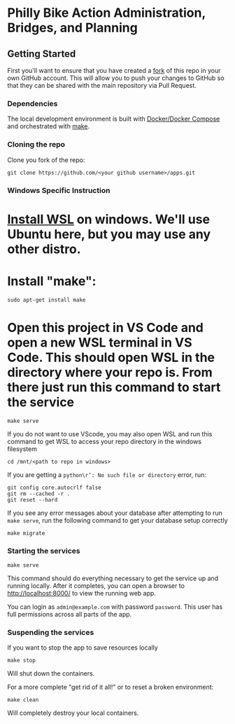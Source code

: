 # Philly Bike Action Administration, Bridges, and Planning

## Getting Started

First you'll want to ensure that you have created a
[fork](https://github.com/PhillyBikeAction/apps/fork)
of this repo in your own GitHub account.
This will allow you to push your changes to GitHub so that they can be shared with the main
repository via Pull Request.

### Dependencies

The local development environment is built with
[Docker/Docker Compose](https://www.docker.com/products/docker-desktop/)
and orchestrated with [make](https://www.gnu.org/software/make/).

### Cloning the repo

Clone you fork of the repo:

```shell
git clone https://github.com/<your github username>/apps.git
```

### Windows Specific Instruction

# [Install WSL](https://learn.microsoft.com/en-us/windows/wsl/install#prerequisites) on windows. We'll use Ubuntu here, but you may use any other distro.
# Install "make":
```shell
sudo apt-get install make
```
# Open this project in VS Code and open a new WSL terminal in VS Code. This should open WSL in the directory where your repo is. From there just run this command to start the service
```shell
make serve
```

If you do not want to use VScode, you may also open WSL and run this command to get WSL to access
your repo directory in the windows filesystem

```shell
cd /mnt/<path to repo in windows>
```

If you are getting a `python\r’: No such file or directory` error, run:

```shell
git config core.autocrlf false
git rm --cached -r .
git reset --hard
```

If you see any error messages about your database after attempting to run `make serve`,
run the following command to get your database setup correctly
```shell
make migrate
```

### Starting the services

```shell
make serve
```

This command should do everything necessary to get the service up and running locally.
After it completes, you can open a browser to [http://localhost:8000/](http://localhost:8000)
to view the running web app.

You can login as `admin@example.com` with password `password`.
This user has full permissions across all parts of the app.

### Suspending the services

If you want to stop the app to save resources locally

```shell
make stop
```

Will shut down the containers.

For a more complete "get rid of it all!" or to reset a broken environment:

```
make clean
```

Will completely destroy your local containers.
